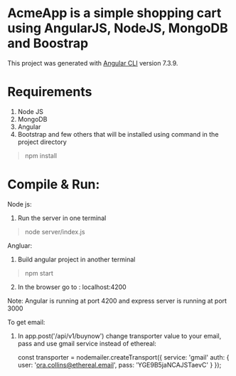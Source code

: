 # AcmeApp is a simple shopping cart using AngularJS, NodeJS, MongoDB and Boostrap


This project was generated with [Angular CLI](https://github.com/angular/angular-cli) version 7.3.9.

# Requirements
1. Node JS
2. MongoDB
3. Angular
4. Bootstrap
and few others that will be installed using command in the project directory
> npm install

# Compile & Run:
Node js:
1. Run the server in one terminal
> node server/index.js

Angluar:
1. Build angular project in another terminal
> npm start
2. In the browser go to : localhost:4200

Note: Angular is running at port 4200 and express server is running at port 3000


To get email:
1. In app.post('/api/v1/buynow') change transporter value to your email, pass and use gmail service instead of ethereal:

    const transporter = nodemailer.createTransport({
            service: 'gmail'
            auth: {
                user: 'ora.collins@ethereal.email',
                pass: 'YGE9B5jaNCAJSTaevC'
            }
        });
